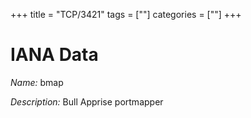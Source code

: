 +++
title = "TCP/3421"
tags = [""]
categories = [""]
+++

# IANA Data

_Name:_ bmap

_Description:_ Bull Apprise portmapper

